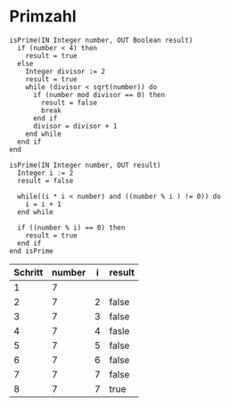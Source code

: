 # Primzahl

```
isPrime(IN Integer number, OUT Boolean result)
  if (number < 4) then
    result = true
  else 
    Integer divisor := 2
    result = true
    while (divisor < sqrt(number)) do
      if (number mod divisor == 0) then
        result = false
        break
      end if
      divisor = divisor + 1
    end while
  end if
end
```

```
isPrime(IN Integer number, OUT result)
  Integer i := 2
  result = false

  while((i * i < number) and ((number % i ) != 0)) do
    i = i + 1
  end while

  if ((number % i) == 0) then
    result = true
  end if
end isPrime
```

|Schritt|number|i|result|
|---|---|---|---|
|1|7|||
|2|7|2|false|
|3|7|3|false|
|4|7|4|fasle|
|5|7|5|false|
|6|7|6|false|
|7|7|7|false|
|8|7|7|true|
